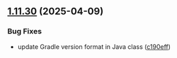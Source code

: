 ## [1.11.30](https://github.com/arpanrec/arpanrec.nebula/compare/1.11.29...1.11.30) (2025-04-09)


### Bug Fixes

* update Gradle version format in Java class ([c190eff](https://github.com/arpanrec/arpanrec.nebula/commit/c190effedda43b39bf4276f4e2210e8b25cbfc91))
